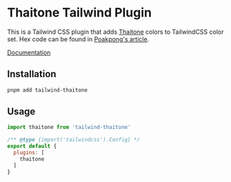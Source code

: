 # Thaitone Tailwind Plugin

This is a Tailwind CSS plugin that adds [Thaitone](https://www.facebook.com/thaitonecolor/) colors to TailwindCSS color set.
Hex code can be found in [Poakpong's article](https://poakpong.com/node/1998).

[Documentation](https://rayriffy.github.io/tailwind-thaitone/)

## Installation

```bash
pnpm add tailwind-thaitone
```

## Usage

```js
import thaitone from 'tailwind-thaitone'

/** @type {import('tailwindcss').Config} */
export default {
  plugins: [
    thaitone
  ]
}
```
